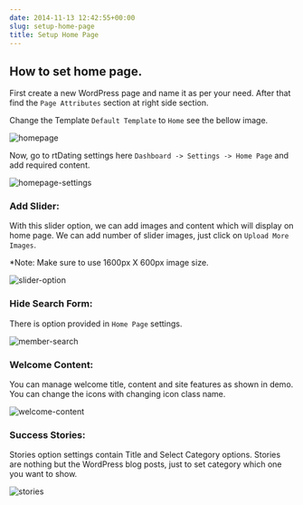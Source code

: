 ```yaml
---
date: 2014-11-13 12:42:55+00:00
slug: setup-home-page
title: Setup Home Page
---
```


## How to set home page.


First create a new WordPress page and name it as per your need. After that find the `Page Attributes` section at right side section.

Change the Template `Default Template` to `Home` see the bellow image.

![homepage](https://cloud.githubusercontent.com/assets/1140051/5279326/7e21e0f6-7b09-11e4-8160-a043effec90b.png)

Now, go to rtDating settings here `Dashboard -> Settings -> Home Page` and add required content.

![homepage-settings](https://cloud.githubusercontent.com/assets/1140051/5279461/f4bc092a-7b0a-11e4-9a8f-3cdf2b6deb00.png)


### Add Slider:


With this slider option, we can add images and content which will display on home page. We can add number of slider images, just click on `Upload More Images`.

*Note: Make sure to use 1600px X 600px image size.

![slider-option](https://cloud.githubusercontent.com/assets/1140051/5279642/1c3da39e-7b0d-11e4-9ccf-31db27f01aae.png)

### Hide Search Form:

There is option provided in `Home Page` settings.

![member-search](http://docs.rtcamp.com/wp-content/uploads/2014/11/member-search.png)


### Welcome Content:


You can manage welcome title, content and site features as shown in demo. You can change the icons with changing icon class name.

![welcome-content](http://docs.rtcamp.com/wp-content/uploads/2014/11/welcome-content.png)



### Success Stories:


Stories option settings contain Title and Select Category options. Stories are nothing but the WordPress blog posts, just to set category which one you want to show.

![stories](http://docs.rtcamp.com/wp-content/uploads/2014/11/stories1.png)
